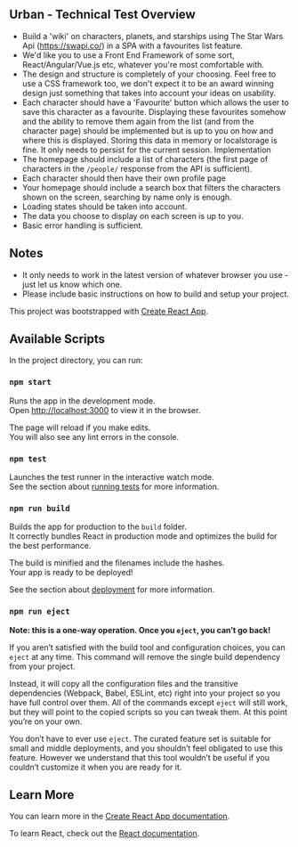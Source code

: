 ## Urban - Technical Test Overview

* Build a 'wiki' on characters, planets, and starships using The Star Wars Api (https://swapi.co/) in a SPA with a favourites list feature.
* We'd like you to use a Front End Framework of some sort, React/Angular/Vue.js etc, whatever you're most comfortable with.
* The design and structure is completely of your choosing. Feel free to use a CSS framework too, we don't expect it to be an award winning design just something that takes into account your ideas on usability.
* Each character should have a 'Favourite' button which allows the user to save this character as a favourite. Displaying these favourites somehow and the ability to remove them again from the list (and from the character page) should be implemented but is up to you on how and where this is displayed. Storing this data in memory or localstorage is fine. It only needs to persist for the current session.
Implementation
* The homepage should include a list of characters (the first page of characters in the `/people/` response from the API is sufficient).
* Each character should then have their own profile page
* Your homepage should include a search box that filters the characters shown on the
screen, searching by name only is enough.
* Loading states should be taken into account.
* The data you choose to display on each screen is up to you.
* Basic error handling is sufficient.

## Notes

* It only needs to work in the latest version of whatever browser you use - just let us know which one.
* Please include basic instructions on how to build and setup your project.

This project was bootstrapped with [Create React App](https://github.com/facebook/create-react-app).

## Available Scripts

In the project directory, you can run:

### `npm start`

Runs the app in the development mode.<br>
Open [http://localhost:3000](http://localhost:3000) to view it in the browser.

The page will reload if you make edits.<br>
You will also see any lint errors in the console.

### `npm test`

Launches the test runner in the interactive watch mode.<br>
See the section about [running tests](https://facebook.github.io/create-react-app/docs/running-tests) for more information.

### `npm run build`

Builds the app for production to the `build` folder.<br>
It correctly bundles React in production mode and optimizes the build for the best performance.

The build is minified and the filenames include the hashes.<br>
Your app is ready to be deployed!

See the section about [deployment](https://facebook.github.io/create-react-app/docs/deployment) for more information.

### `npm run eject`

**Note: this is a one-way operation. Once you `eject`, you can’t go back!**

If you aren’t satisfied with the build tool and configuration choices, you can `eject` at any time. This command will remove the single build dependency from your project.

Instead, it will copy all the configuration files and the transitive dependencies (Webpack, Babel, ESLint, etc) right into your project so you have full control over them. All of the commands except `eject` will still work, but they will point to the copied scripts so you can tweak them. At this point you’re on your own.

You don’t have to ever use `eject`. The curated feature set is suitable for small and middle deployments, and you shouldn’t feel obligated to use this feature. However we understand that this tool wouldn’t be useful if you couldn’t customize it when you are ready for it.

## Learn More

You can learn more in the [Create React App documentation](https://facebook.github.io/create-react-app/docs/getting-started).

To learn React, check out the [React documentation](https://reactjs.org/).

